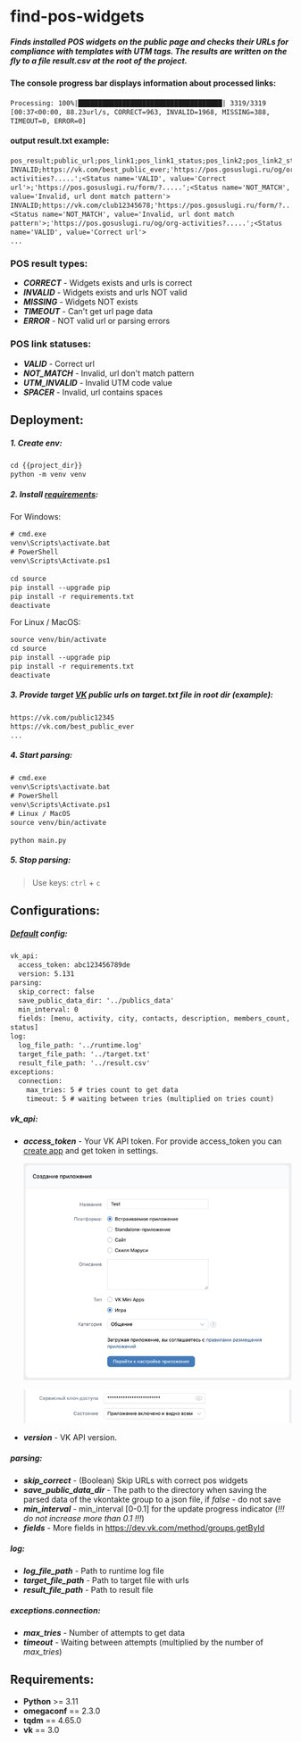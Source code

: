 # find-pos-widgets

##### Finds installed POS widgets on the public page and checks their URLs for compliance with templates with UTM tags. The results are written on the fly to a file result.csv at the root of the project.

#### The console progress bar displays information about processed links:

```
Processing: 100%|████████████████████████████████████| 3319/3319 [00:37<00:00, 88.23url/s, CORRECT=963, INVALID=1968, MISSING=388, TIMEOUT=0, ERROR=0]
```

#### output result.txt example:

```
pos_result;public_url;pos_link1;pos_link1_status;pos_link2;pos_link2_status
INVALID;https://vk.com/best_public_ever;'https://pos.gosuslugi.ru/og/org-activities?.....';<Status name='VALID', value='Correct url'>;'https://pos.gosuslugi.ru/form/?.....';<Status name='NOT_MATCH', value='Invalid, url dont match pattern'>
INVALID;https://vk.com/club12345678;'https://pos.gosuslugi.ru/form/?.....';<Status name='NOT_MATCH', value='Invalid, url dont match pattern'>;'https://pos.gosuslugi.ru/og/org-activities?.....';<Status name='VALID', value='Correct url'>
...
```

### POS result types:

- _**CORRECT**_ - Widgets exists and urls is correct
- _**INVALID**_ - Widgets exists and urls NOT valid
- _**MISSING**_ - Widgets NOT exists
- _**TIMEOUT**_ - Can't get url page data
- _**ERROR**_ - NOT valid url or parsing errors

### POS link statuses:

- _**VALID**_ - Correct url
- _**NOT_MATCH**_ - Invalid, url don't match pattern
- _**UTM_INVALID**_ - Invalid UTM code value
- _**SPACER**_ - Invalid, url contains spaces

## Deployment:

##### 1. Create _**env**_:
```
cd {{project_dir}}
python -m venv venv
```

##### 2. Install [requirements](requirements.txt):
For Windows:
```
# cmd.exe
venv\Scripts\activate.bat
# PowerShell
venv\Scripts\Activate.ps1

cd source
pip install --upgrade pip
pip install -r requirements.txt
deactivate
```
For Linux / MacOS:
```
source venv/bin/activate
cd source
pip install --upgrade pip
pip install -r requirements.txt
deactivate
```

##### 3. Provide target [VK](https://vk.com) public urls on _**target.txt**_ file in root dir (example):
```
https://vk.com/public12345
https://vk.com/best_public_ever
...
```

##### 4. Start parsing:
```
# cmd.exe
venv\Scripts\activate.bat
# PowerShell
venv\Scripts\Activate.ps1
# Linux / MacOS
source venv/bin/activate

python main.py
```

##### 5. Stop parsing:
> Use keys: `ctrl` + `c`

## Configurations:
##### [Default](config.yaml) config:
```
vk_api:
  access_token: abc123456789de
  version: 5.131
parsing:
  skip_correct: false
  save_public_data_dir: '../publics_data'
  min_interval: 0
  fields: [menu, activity, city, contacts, description, members_count, status]
log:
  log_file_path: '../runtime.log'
  target_file_path: '../target.txt'
  result_file_path: '../result.csv'
exceptions:
  connection:
    max_tries: 5 # tries count to get data
    timeout: 5 # waiting between tries (multiplied on tries count)
```
##### vk_api:
- _**access_token**_ - Your VK API token. For provide access_token you can [create app](https://vk.com/editapp?act=create) and get token in settings.

    ![img.png](info/img.png)

    ![img1.png](info/img1.png)

- _**version**_ - VK API version.

##### parsing:
- _**skip_correct**_ - (Boolean) Skip URLs with correct pos widgets
- _**save_public_data_dir**_ - The path to the directory when saving the parsed data of the vkontakte group to a json file, if _false_ - do not save
- _**min_interval**_ - min_interval [0-0.1] for the update progress indicator (_!!! do not increase more than 0.1 !!!_)
- _**fields**_ - More fields in https://dev.vk.com/method/groups.getById

##### log:
- _**log_file_path**_ - Path to runtime log file
- _**target_file_path**_ - Path to target file with urls
- _**result_file_path**_ - Path to result file

##### exceptions.connection:
- _**max_tries**_ - Number of attempts to get data
- _**timeout**_ - Waiting between attempts (multiplied by the number of _max_tries_)

## Requirements:

- **Python** >= 3.11
- **omegaconf** == 2.3.0
- **tqdm** == 4.65.0
- **vk** == 3.0
